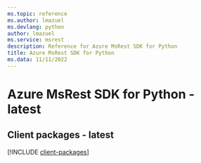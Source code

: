 ```yaml
---
ms.topic: reference
ms.author: lmazuel
ms.devlang: python
author: lmazuel
ms.service: msrest
description: Reference for Azure MsRest SDK for Python
title: Azure MsRest SDK for Python
ms.data: 11/11/2022
---
```

# Azure MsRest SDK for Python - latest

## Client packages - latest
[!INCLUDE [client-packages](msrest-client-index.md)]